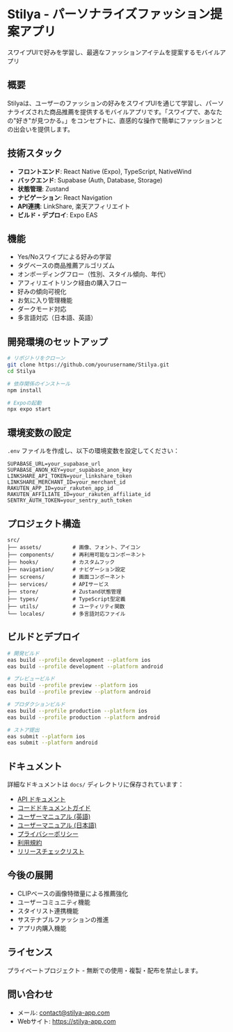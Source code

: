 # Stilya - パーソナライズファッション提案アプリ

スワイプUIで好みを学習し、最適なファッションアイテムを提案するモバイルアプリ

## 概要

Stilyaは、ユーザーのファッションの好みをスワイプUIを通じて学習し、パーソナライズされた商品推薦を提供するモバイルアプリです。「スワイプで、あなたの"好き"が見つかる。」をコンセプトに、直感的な操作で簡単にファッションとの出会いを提供します。

## 技術スタック

- **フロントエンド**: React Native (Expo), TypeScript, NativeWind
- **バックエンド**: Supabase (Auth, Database, Storage)
- **状態管理**: Zustand
- **ナビゲーション**: React Navigation
- **API連携**: LinkShare, 楽天アフィリエイト
- **ビルド・デプロイ**: Expo EAS

## 機能

- Yes/Noスワイプによる好みの学習
- タグベースの商品推薦アルゴリズム
- オンボーディングフロー（性別、スタイル傾向、年代）
- アフィリエイトリンク経由の購入フロー
- 好みの傾向可視化
- お気に入り管理機能
- ダークモード対応
- 多言語対応（日本語、英語）

## 開発環境のセットアップ

```bash
# リポジトリをクローン
git clone https://github.com/yourusername/Stilya.git
cd Stilya

# 依存関係のインストール
npm install

# Expoの起動
npx expo start
```

## 環境変数の設定

`.env` ファイルを作成し、以下の環境変数を設定してください：

```
SUPABASE_URL=your_supabase_url
SUPABASE_ANON_KEY=your_supabase_anon_key
LINKSHARE_API_TOKEN=your_linkshare_token
LINKSHARE_MERCHANT_ID=your_merchant_id
RAKUTEN_APP_ID=your_rakuten_app_id
RAKUTEN_AFFILIATE_ID=your_rakuten_affiliate_id
SENTRY_AUTH_TOKEN=your_sentry_auth_token
```

## プロジェクト構造

```
src/
├── assets/          # 画像、フォント、アイコン
├── components/      # 再利用可能なコンポーネント
├── hooks/           # カスタムフック
├── navigation/      # ナビゲーション設定
├── screens/         # 画面コンポーネント
├── services/        # APIサービス
├── store/           # Zustand状態管理
├── types/           # TypeScript型定義
├── utils/           # ユーティリティ関数
└── locales/         # 多言語対応ファイル
```

## ビルドとデプロイ

```bash
# 開発ビルド
eas build --profile development --platform ios
eas build --profile development --platform android

# プレビュービルド
eas build --profile preview --platform ios
eas build --profile preview --platform android

# プロダクションビルド
eas build --profile production --platform ios
eas build --profile production --platform android

# ストア提出
eas submit --platform ios
eas submit --platform android
```

## ドキュメント

詳細なドキュメントは `docs/` ディレクトリに保存されています：

- [API ドキュメント](./docs/API_DOCUMENTATION.md)
- [コードドキュメントガイド](./docs/CODE_DOCUMENTATION_GUIDE.md)
- [ユーザーマニュアル (英語)](./docs/USER_MANUAL_EN.md)
- [ユーザーマニュアル (日本語)](./docs/USER_MANUAL_JA.md)
- [プライバシーポリシー](./docs/PRIVACY_POLICY.md)
- [利用規約](./docs/TERMS_OF_SERVICE.md)
- [リリースチェックリスト](./docs/RELEASE_CHECKLIST.md)

## 今後の展開

- CLIPベースの画像特徴量による推薦強化
- ユーザーコミュニティ機能
- スタイリスト連携機能
- サステナブルファッションの推進
- アプリ内購入機能

## ライセンス

プライベートプロジェクト - 無断での使用・複製・配布を禁止します。

## 問い合わせ

- メール: contact@stilya-app.com
- Webサイト: https://stilya-app.com
